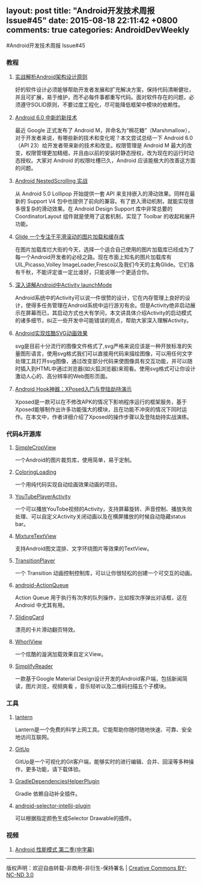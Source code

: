 layout: post
title: "Android开发技术周报 Issue#45"
date: 2015-08-18 22:11:42 +0800
comments: true
categories: AndroidDevWeekly
---

#Android开发技术周报 Issue#45

### 教程

1. [实战解析Android架构设计原则](http://www.csdn.net/article/2015-08-20/2825506?utm_source=androidweekly.cn)

	好的软件设计必须能够帮助开发者发展和扩充解决方案，保持代码清晰健壮，并且可扩展，易于维护，而不必每件事都重写代码。面对软件存在的问题，必须遵守SOLID原则，不要过度工程化，尽可能降低框架中模块的依赖性。

1. [Android 6.0 中新的新技术](http://www.race604.com/whats-new-in-android6.0/)

	最近 Google 正式发布了 Android M，并命名为“棉花糖”（Marshmallow），对于开发者来说，有哪些新的技术和变化呢？本文尝试总结一下 Android 6.0（API 23）给开发者带来新的技术和改变。权限管理是 Android M 最大的改变，权限管理更加精细，并且由以前的安装时静态授权，改为现在的运行时动态授权。大家对 Android 的权限吐槽已久，Android 应该能极大的改善这方面的问题。

1. [Android NestedScrolling 实战](http://www.race604.com/android-nested-scrolling/)

	从 Android 5.0 Lollipop 开始提供一套 API 来支持嵌入的滑动效果。同样在最新的 Support V4 包中也提供了前向的兼容。有了嵌入滑动机制，就能实现很多很复杂的滑动效果。在 Android Design Support 库中非常总要的 CoordinatorLayout 组件就是使用了这套机制，实现了 Toolbar 的收起和展开功能。
	
1. [Glide 一个专注于平滑滚动的图片加载和缓存库](http://www.jianshu.com/p/4a3177b57949?utm_campaign=maleskine&utm_content=note&utm_medium=writer_share&utm_source=weibo)

	在图片加载库烂大街的今天，选择一个适合自己使用的图片加载库已经成为了每一个Android开发者的必经之路。现在市面上知名的图片加载库有UIL,Picasso,Volley ImageLoader,Fresco以及我们今天的主角Glide。它们各有千秋，不能评定谁一定比谁好，只能说哪一个更适合你。

1. [深入讲解Android中Activity launchMode](http://droidyue.com/blog/2015/08/16/dive-into-android-activity-launchmode/)

	Android系统中的Activity可以说一件很赞的设计，它在内存管理上良好的设计，使得多任务管理在Android系统中运行游刃有余。但是Activity绝非启动展示在屏幕而已，其启动方式也大有学问，本文讲具体介绍Activity的启动模式的诸多细节，纠正一些开发中可能错误的观点，帮助大家深入理解Activity。

1. [Android实现炫酷SVG动画效果](http://blog.csdn.net/crazy__chen/article/details/47728241)

	svg是目前十分流行的图像文件格式了,svg严格来说应该是一种开放标准的矢量图形语言，使用svg格式我们可以直接用代码来描绘图像，可以用任何文字处理工具打开svg图像，通过改变部分代码来使图像具有交互功能，并可以随时插入到HTML中通过浏览器(如火狐浏览器)来观看。使用svg格式可让你设计激动人心的、高分辨率的Web图形页面。

1. [Android Hook神器：XPosed入门与登陆劫持演示](http://www.csdn.net/article/2015-08-14/2825462)

	Xposed是一款可以在不修改APK的情况下影响程序运行的框架服务，基于Xposed能够制作出许多功能强大的模块，且在功能不冲突的情况下同时运作。在本文中，作者详细介绍了Xposed的操作步骤以及登陆劫持实战演练。

### 代码&开源库

1. [SimpleCropView](https://github.com/IsseiAoki/SimpleCropView)

	一个Android的图片裁剪库，使用简单，易于定制。

1. [ColoringLoading](https://github.com/recruit-lifestyle/ColoringLoading)

	一个用纯代码实现自动绘画效果动画的项目。

1. [YouTubePlayerActivity](https://github.com/TheFinestArtist/YouTubePlayerActivity)

	一个可以播放YouTobe视频的Activity，支持屏幕旋转、声音控制、播放失败处理、可以自定义Activity关闭动画以及在横屏播放的时候自动隐藏status bar。

1. [MixtureTextView](https://github.com/hongyangAndroid/MixtureTextView)

	支持Android图文混排、文字环绕图片等效果的TextView。

1. [TransitionPlayer](https://github.com/XMFE-TEAM/TransitionPlayer)

	一个 Transition 动画控制控制库，可以让你很轻松的创建一个可交互的动画。
	
1. [android-ActionQueue](https://github.com/liaohuqiu/android-ActionQueue)
	
	Action Queue 用于执行有次序的队列操作，比如按次序弹出对话框，这在 Android 中尤其有用。

1. [SlidingCard](https://github.com/mxn21/SlidingCard)

	漂亮的卡片滑动翻页特效。

1. [WhorlView](https://github.com/Kyson/WhorlView)

	一个炫酷的漩涡加载效果自定义View。

1. [SimplifyReader](https://github.com/SkillCollege/SimplifyReader)

	一款基于Google Material Design设计开发的Android客户端，包括新闻简读，图片浏览，视频爽看 ，音乐轻听以及二维码扫描五个子模块。

### 工具

1. [lantern](https://github.com/getlantern/lantern)

	Lantern是一个免费的科学上网工具。它能帮助你随时随地快速、可靠、安全地访问互联网。

1. [GitUp](https://github.com/git-up/GitUp)

	GitUp是一个可视化的Git客户端，能够实时的进行编辑、合并、回滚等多种操作，更多功能，请下载体验。

1. [GradleDependenciesHelperPlugin](https://github.com/ligi/GradleDependenciesHelperPlugin)

	Gradle 依赖自动补全插件。

1. [android-selector-intellij-plugin](https://github.com/importre/android-selector-intellij-plugin)

	可以根据指定颜色生成Selector Drawable的插件。

### 视频

1. [Android 性能模式 第二季(中字幕)](http://www.youku.com/playlist_show/id_26016201.html)	

----
版权声明：欢迎自由转载-非商用-非衍生-保持署名 | [Creative Commons BY-NC-ND 3.0](http://creativecommons.org/licenses/by-nc-nd/3.0/deed.zh)